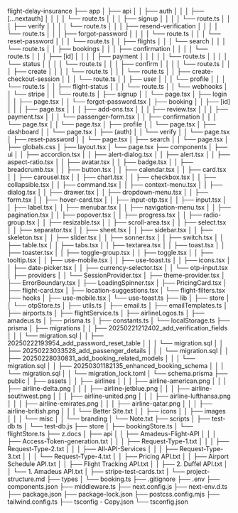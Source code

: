 flight-delay-insurance
├── app
│ ├── api
│ │ ├── auth
│ │ │ ├── [...nextauth]
│ │ │ │ └── route.ts
│ │ │ ├── signup
│ │ │ │ └── route.ts
│ │ │ ├── verify
│ │ │ │ └── route.ts
│ │ │ ├── resend-verification
│ │ │ │ └── route.ts
│ │ │ ├── forgot-password
│ │ │ │ └── route.ts
│ │ │ └── reset-password
│ │ │ └── route.ts
│ │ ├── flights
│ │ │ └── search
│ │ │ └── route.ts
│ │ ├── bookings
│ │ │ ├── confirmation
│ │ │ │ └── route.ts
│ │ │ ├── [id]
│ │ │ │ ├── payment
│ │ │ │ │ └── route.ts
│ │ │ │ └── status
│ │ │ │ └── route.ts
│ │ │ ├── confirm
│ │ │ │ └── route.ts
│ │ │ ├── create
│ │ │ │ └── route.ts
│ │ │ └── route.ts
│ │ ├── create-checkout-session
│ │ │ └── route.ts
│ │ ├── user
│ │ │ └── profile
│ │ │ └── route.ts
│ │ ├── flight-status
│ │ │ └── route.ts
│ │ └── webhooks
│ │ └── stripe
│ │ └── route.ts
│ ├── signup
│ │ └── page.tsx
│ ├── login
│ │ ├── page.tsx
│ │ └── forgot-password.tsx
│ ├── booking
│ │ ├── [id]
│ │ │ ├── page.tsx
│ │ │ ├── add-ons.tsx
│ │ │ ├── review.tsx
│ │ │ ├── payment.tsx
│ │ │ └── passenger-form.tsx
│ │ ├── confirmation
│ │ │ └── page.tsx
│ │ └── page.tsx
│ ├── profile
│ │ └── page.tsx
│ ├── dashboard
│ │ └── page.tsx
│ ├── (auth)
│ │ └── verify
│ │ └── page.tsx
│ ├── reset-password
│ │ └── page.tsx
│ ├── search
│ │ └── page.tsx
│ ├── globals.css
│ ├── layout.tsx
│ └── page.tsx
├── components
│ ├── ui
│ │ ├── accordion.tsx
│ │ ├── alert-dialog.tsx
│ │ ├── alert.tsx
│ │ ├── aspect-ratio.tsx
│ │ ├── avatar.tsx
│ │ ├── badge.tsx
│ │ ├── breadcrumb.tsx
│ │ ├── button.tsx
│ │ ├── calendar.tsx
│ │ ├── card.tsx
│ │ ├── carousel.tsx
│ │ ├── chart.tsx
│ │ ├── checkbox.tsx
│ │ ├── collapsible.tsx
│ │ ├── command.tsx
│ │ ├── context-menu.tsx
│ │ ├── dialog.tsx
│ │ ├── drawer.tsx
│ │ ├── dropdown-menu.tsx
│ │ ├── form.tsx
│ │ ├── hover-card.tsx
│ │ ├── input-otp.tsx
│ │ ├── input.tsx
│ │ ├── label.tsx
│ │ ├── menubar.tsx
│ │ ├── navigation-menu.tsx
│ │ ├── pagination.tsx
│ │ ├── popover.tsx
│ │ ├── progress.tsx
│ │ ├── radio-group.tsx
│ │ ├── resizable.tsx
│ │ ├── scroll-area.tsx
│ │ ├── select.tsx
│ │ ├── separator.tsx
│ │ ├── sheet.tsx
│ │ ├── sidebar.tsx
│ │ ├── skeleton.tsx
│ │ ├── slider.tsx
│ │ ├── sonner.tsx
│ │ ├── switch.tsx
│ │ ├── table.tsx
│ │ ├── tabs.tsx
│ │ ├── textarea.tsx
│ │ ├── toast.tsx
│ │ ├── toaster.tsx
│ │ ├── toggle-group.tsx
│ │ ├── toggle.tsx
│ │ ├── tooltip.tsx
│ │ ├── use-mobile.tsx
│ │ ├── use-toast.ts
│ │ ├── icons.tsx
│ │ ├── date-picker.tsx
│ │ ├── currency-selector.tsx
│ │ └── otp-input.tsx
│ ├── providers
│ │ └── SessionProvider.tsx
│ ├── theme-provider.tsx
│ ├── ErrorBoundary.tsx
│ ├── LoadingSpinner.tsx
│ ├── PricingCard.tsx
│ ├── flight-card.tsx
│ ├── location-suggestions.tsx
│ └── flight-filters.tsx
├── hooks
│ ├── use-mobile.tsx
│ └── use-toast.ts
├── lib
│ ├── store
│ │ └── otpStore.ts
│ ├── utils.ts
│ ├── email.ts
│ ├── emailTemplates.ts
│ ├── airports.ts
│ ├── flightService.ts
│ ├── airlineLogos.ts
│ ├── amadeus.ts
│ ├── prisma.ts
│ ├── constants.ts
│ └── localStorage.ts
├── prisma
│ ├── migrations
│ │ ├── 20250221212402_add_verification_fields
│ │ │ └── migration.sql
│ │ ├── 20250222193954_add_password_reset_table
│ │ │ └── migration.sql
│ │ ├── 20250223033528_add_passenger_details
│ │ │ └── migration.sql
│ │ ├── 20250228030831_add_booking_related_models
│ │ │ └── migration.sql
│ │ ├── 20250301182135_enhanced_booking_schema
│ │ │ └── migration.sql
│ │ └── migration_lock.toml
│ └── schema.prisma
├── public
│ ├── assets
│ │ ├── airlines
│ │ │ ├── airline-american.png
│ │ │ ├── airline-delta.png
│ │ │ ├── airline-jetblue.png
│ │ │ ├── airline-southwest.png
│ │ │ ├── airline-united.png
│ │ │ ├── airline-lufthansa.png
│ │ │ ├── airline-emirates.png
│ │ │ ├── airline-qatar.png
│ │ │ ├── airline-british.png
│ │ │ └── Better Site.txt
│ │ ├── icons
│ │ ├── images
│ │ │ └── misc
│ │ └── branding
│ └── Note.txt
├── scripts
│ ├── test-db.ts
│ └── test-db.js
├── store
│ ├── bookingStore.ts
│ └── flightStore.ts
├── z.docs
│ ├── api
│ │ ├── Amadeus-Flight-API
│ │ │ ├── Access-Token-generation.txt
│ │ │ ├── Request-Type-1.txt
│ │ │ ├── Request-Type-2.txt
│ │ │ ├── All-API-Services
│ │ │ ├── Request-Type-3.txt
│ │ │ └── Request-Type-4.txt
│ │ ├── Pricing API.txt
│ │ ├── Airport Schedule API.txt
│ │ ├── Flight Tracking API.txt
│ │ ├── 2. Duffel API.txt
│ │ └── 1. Amadeus API.txt
│ ├── stripe-test-cards.txt
│ └── project-structure.md
├── types
│ └── booking.ts
├── .gitignore
├── .env
├── components.json
├── middleware.ts
├── next.config.js
├── next-env.d.ts
├── package.json
├── package-lock.json
├── postcss.config.mjs
├── tailwind.config.ts
├── tsconfig - Copy.json
└── tsconfig.json
